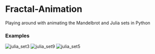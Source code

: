 # Fractal-Animation
Playing around with animating the Mandelbrot and Julia sets in Python

### Examples

![julia_set3](https://user-images.githubusercontent.com/55513603/106339139-4ee35780-625b-11eb-9776-570d881d9304.gif)
![julia_set9](https://user-images.githubusercontent.com/55513603/106339008-ebf1c080-625a-11eb-8f98-d1120010a0c9.gif)
![julia_set5](https://user-images.githubusercontent.com/55513603/106339012-ed22ed80-625a-11eb-8b91-ea6163b617b4.gif)
